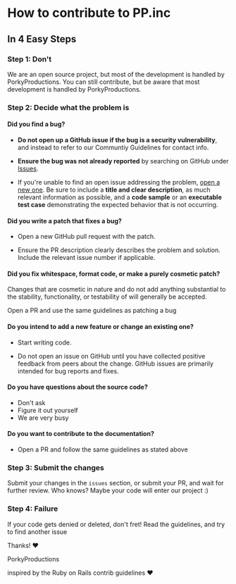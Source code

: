 # How to contribute to PP.inc
## In 4 Easy Steps

### Step 1: Don't

We are an open source project, but most of the development is handled by PorkyProductions. You can still contribute, but be aware that most development is handled by PorkyProductions.

### Step 2: Decide what the problem is

#### **Did you find a bug?**

* **Do not open up a GitHub issue if the bug is a security vulnerability**, and instead to refer to our Communtiy Guidelines for contact info.

* **Ensure the bug was not already reported** by searching on GitHub under [Issues](https://github.com/PorkyProductions/ppinc/issues).

* If you're unable to find an open issue addressing the problem, [open a new one](https://github.com/PorkyProductions/ppinc/issues/new). Be sure to include a **title and clear description**, as much relevant information as possible, and a **code sample** or an **executable test case** demonstrating the expected behavior that is not occurring.

#### **Did you write a patch that fixes a bug?**

* Open a new GitHub pull request with the patch.

* Ensure the PR description clearly describes the problem and solution. Include the relevant issue number if applicable.

#### **Did you fix whitespace, format code, or make a purely cosmetic patch?**

Changes that are cosmetic in nature and do not add anything substantial to the stability, functionality, or testability of will generally  be accepted.

Open a PR and use the same guidelines as patching a bug

#### **Do you intend to add a new feature or change an existing one?**

* Start writing code.

* Do not open an issue on GitHub until you have collected positive feedback from peers about the change. GitHub issues are primarily intended for bug reports and fixes.

#### **Do you have questions about the source code?**

* Don't ask
* Figure it out yourself
* We are very busy

#### **Do you want to contribute to the documentation?**

* Open a PR and follow the same guidelines as stated above

### Step 3: Submit the changes

Submit your changes in the `issues` section, or submit your PR, and wait for further review. Who knows? Maybe your code will enter our project :)

### Step 4: Failure

If your code gets denied or deleted, don't fret! Read the guidelines, and try to find another issue

Thanks! :heart:


PorkyProductions


inspired by the Ruby on Rails contrib guidelines :heart:

